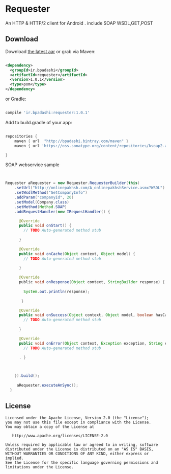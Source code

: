 Requester
======

An HTTP & HTTP/2 client for Android . include SOAP WSDL,GET,POST


Download
--------

Download [the latest aar][3] or grab via Maven:
```xml

<dependency>
  <groupId>ir.bpadashi</groupId>
  <artifactId>requester</artifactId>
  <version>1.0.1</version>
  <type>pom</type>
</dependency>
```
or Gradle:
```groovy

compile 'ir.bpadashi:requester:1.0.1'
```
Add to build.gradle of your app:
```groovy

repositories {
    maven { url  "http://bpadashi.bintray.com/maven" }
    maven { url 'https://oss.sonatype.org/content/repositories/ksoap2-android-releases' }

}
```


SOAP webservice sample
```java


Requester aRequester = new Requester.RequesterBuilder(this)
    .setUrl("http://onlinepakhsh.com/A_onlinepakhshService.asmx?WSDL")
    .setWsdlMethod("GetCompanyInfo")
    .addParam("companyId", 20)
    .setModel(Company.class)
    .setMethod(Method.SOAP)
    .addRequestHandler(new IRequestHandler() {

      @Override
      public void onStart() {
        // TODO Auto-generated method stub
        
      }

      @Override
      public void onCache(Object context, Object model) {
        // TODO Auto-generated method stub
        
      }

      @Override
      public void onResponse(Object context, StringBuilder response) {
       
        System.out.println(response);
      
       }

      @Override
      public void onSuccess(Object context, Object model, boolean hasCache) {
        // TODO Auto-generated method stub
        
      }

      @Override
      public void onError(Object context, Exception exception, String exceptionFarsi) {
        // TODO Auto-generated method stub
        
      . }



    }).build();
     
     aRequester.executeAnSync();
  }
```

License
-------

    Licensed under the Apache License, Version 2.0 (the "License");
    you may not use this file except in compliance with the License.
    You may obtain a copy of the License at

       http://www.apache.org/licenses/LICENSE-2.0

    Unless required by applicable law or agreed to in writing, software
    distributed under the License is distributed on an "AS IS" BASIS,
    WITHOUT WARRANTIES OR CONDITIONS OF ANY KIND, either express or implied.
    See the License for the specific language governing permissions and
    limitations under the License.


 [1]: http://square.github.io/okhttp
 [2]: https://github.com/square/okhttp/wiki
 [3]: https://dl.bintray.com/bpadashi/maven/ir/bpadashi/requester/1.0.1/:requester-1.0.1.aar
 [4]: https://search.maven.org/remote_content?g=com.squareup.okhttp3&a=mockwebserver&v=LATEST
 [snap]: https://oss.sonatype.org/content/repositories/snapshots/
